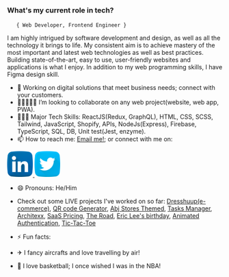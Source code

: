 ###   **What's my current role in tech?** </h2>
       { Web Developer, Frontend Engineer } 

I am highly intrigued by software development and design, as well as all the technology it brings to life.
My consistent aim is to achieve mastery of the most important and latest web technologies as well as best practices. Building state-of-the-art, easy to use, user-friendly websites and applications is what I enjoy.
In addition to my web programming skills, I have Figma design skill.

- 🔭 Working on digital solutions that meet business needs; connect with your customers.
- 👩🏻‍🤝‍🧑🏾 I’m looking to collaborate on any web project(website, web app, PWA).
- 🤹🏾‍♀️ Major Tech Skills: ReactJS(Redux, GraphQL), HTML, CSS, SCSS, Tailwind, JavaScript, Shopify, APIs, NodeJs(Express), Firebase, TypeScript, SQL, DB, Unit test(Jest, enzyme).
- 📫 How to reach me: [Email me!](mailto:chisombiri@gmail.com); or connect with me on: 

<p> 
       <a href="https://www.linkedin.com/in/chisombiri-nlewedim" >  <img  src="linkedin.png" width="60" />  </a> 
       <a href="https://twitter.com/chisombiri_n" >  <img  src="twitter.png" width="60" />  </a>  
</p>

- 😄 Pronouns: He/Him

- Check out some LIVE projects I've worked on so far: [Dresshuup(e-commerce)](https://dresshuup.netlify.app/), [QR code Generator](https://cryptwareqr.netlify.app/), [Abj Stores Themed](https://abj-stores.netlify.app/), [Tasks Manager](https://chisom-tasks-manager.netlify.app/), [Architexx](https://architexx.netlify.app/), [SaaS Pricing](https://courageous-klepon-e00fb5.netlify.app/), [The Road](https://chisombiri.github.io/The_Road/), [Eric Lee's birthday](https://timely-treacle-f54b3c.netlify.app/), [Animated Authentication](https://chisom-animated-login.netlify.app/), [Tic-Tac-Toe](https://chisombiri-genius-crew.netlify.app/)

- ⚡ Fun facts: 
- ✈  I fancy aircrafts and love travelling by air!
- 🏀 I love basketball; I once wished I was in the NBA! 
